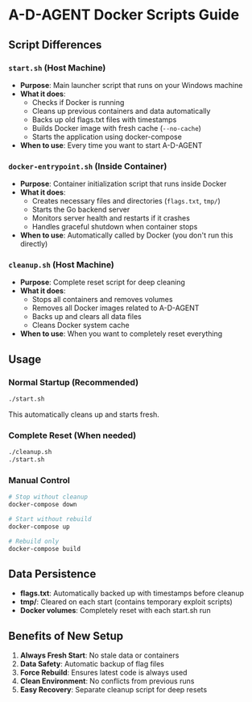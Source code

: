 # A-D-AGENT Docker Scripts Guide

## Script Differences

### `start.sh` (Host Machine)
- **Purpose**: Main launcher script that runs on your Windows machine
- **What it does**:
  - Checks if Docker is running
  - Cleans up previous containers and data automatically
  - Backs up old flags.txt files with timestamps
  - Builds Docker image with fresh cache (`--no-cache`)
  - Starts the application using docker-compose
- **When to use**: Every time you want to start A-D-AGENT

### `docker-entrypoint.sh` (Inside Container)
- **Purpose**: Container initialization script that runs inside Docker
- **What it does**:
  - Creates necessary files and directories (`flags.txt`, `tmp/`)
  - Starts the Go backend server
  - Monitors server health and restarts if it crashes
  - Handles graceful shutdown when container stops
- **When to use**: Automatically called by Docker (you don't run this directly)

### `cleanup.sh` (Host Machine)
- **Purpose**: Complete reset script for deep cleaning
- **What it does**:
  - Stops all containers and removes volumes
  - Removes all Docker images related to A-D-AGENT
  - Backs up and clears all data files
  - Cleans Docker system cache
- **When to use**: When you want to completely reset everything

## Usage

### Normal Startup (Recommended)
```bash
./start.sh
```
This automatically cleans up and starts fresh.

### Complete Reset (When needed)
```bash
./cleanup.sh
./start.sh
```

### Manual Control
```bash
# Stop without cleanup
docker-compose down

# Start without rebuild
docker-compose up

# Rebuild only
docker-compose build
```

## Data Persistence

- **flags.txt**: Automatically backed up with timestamps before cleanup
- **tmp/**: Cleared on each start (contains temporary exploit scripts)
- **Docker volumes**: Completely reset with each start.sh run

## Benefits of New Setup

1. **Always Fresh Start**: No stale data or containers
2. **Data Safety**: Automatic backup of flag files
3. **Force Rebuild**: Ensures latest code is always used
4. **Clean Environment**: No conflicts from previous runs
5. **Easy Recovery**: Separate cleanup script for deep resets
